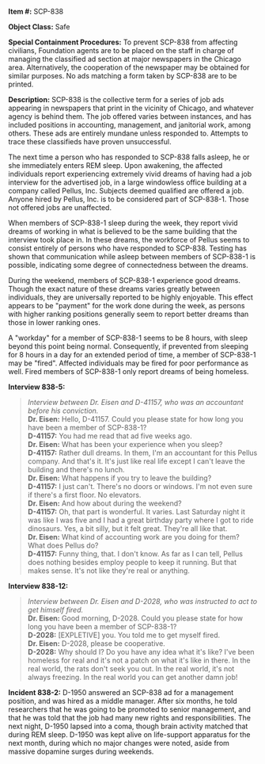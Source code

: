 **Item #:** SCP-838

**Object Class:** Safe

**Special Containment Procedures:** To prevent SCP-838 from affecting civilians, Foundation agents are to be placed on the staff in charge of managing the classified ad section at major newspapers in the Chicago area. Alternatively, the cooperation of the newspaper may be obtained for similar purposes. No ads matching a form taken by SCP-838 are to be printed.

**Description:** SCP-838 is the collective term for a series of job ads appearing in newspapers that print in the vicinity of Chicago, and whatever agency is behind them. The job offered varies between instances, and has included positions in accounting, management, and janitorial work, among others. These ads are entirely mundane unless responded to. Attempts to trace these classifieds have proven unsuccessful.

The next time a person who has responded to SCP-838 falls asleep, he or she immediately enters REM sleep. Upon awakening, the affected individuals report experiencing extremely vivid dreams of having had a job interview for the advertised job, in a large windowless office building at a company called Pellus, Inc. Subjects deemed qualified are offered a job. Anyone hired by Pellus, Inc. is to be considered part of SCP-838-1. Those not offered jobs are unaffected.

When members of SCP-838-1 sleep during the week, they report vivid dreams of working in what is believed to be the same building that the interview took place in. In these dreams, the workforce of Pellus seems to consist entirely of persons who have responded to SCP-838. Testing has shown that communication while asleep between members of SCP-838-1 is possible, indicating some degree of connectedness between the dreams.

During the weekend, members of SCP-838-1 experience good dreams. Though the exact nature of these dreams varies greatly between individuals, they are universally reported to be highly enjoyable. This effect appears to be "payment" for the work done during the week, as persons with higher ranking positions generally seem to report better dreams than those in lower ranking ones.

A "workday" for a member of SCP-838-1 seems to be 8 hours, with sleep beyond this point being normal. Consequently, if prevented from sleeping for 8 hours in a day for an extended period of time, a member of SCP-838-1 may be "fired". Affected individuals may be fired for poor performance as well. Fired members of SCP-838-1 only report dreams of being homeless.

**Interview 838-5:**

> _Interview between Dr. Eisen and D-41157, who was an accountant before his conviction._  
> **Dr. Eisen:** Hello, D-41157. Could you please state for how long you have been a member of SCP-838-1?  
> **D-41157:** You had me read that ad five weeks ago.  
> **Dr. Eisen:** What has been your experience when you sleep?  
> **D-41157:** Rather dull dreams. In them, I'm an accountant for this Pellus company. And that's it. It's just like real life except I can't leave the building and there's no lunch.  
> **Dr. Eisen:** What happens if you try to leave the building?  
> **D-41157:** I just can't. There's no doors or windows. I'm not even sure if there's a first floor. No elevators.  
> **Dr. Eisen:** And how about during the weekend?  
> **D-41157:** Oh, that part is wonderful. It varies. Last Saturday night it was like I was five and I had a great birthday party where I got to ride dinosaurs. Yes, a bit silly, but it felt great. They're all like that.  
> **Dr. Eisen:** What kind of accounting work are you doing for them? What does Pellus do?  
> **D-41157:** Funny thing, that. I don't know. As far as I can tell, Pellus does nothing besides employ people to keep it running. But that makes sense. It's not like they're real or anything.

**Interview 838-12:**

> _Interview between Dr. Eisen and D-2028, who was instructed to act to get himself fired._  
> **Dr. Eisen:** Good morning, D-2028. Could you please state for how long you have been a member of SCP-838-1?  
> **D-2028:** \[EXPLETIVE\] you. You told me to get myself fired.  
> **Dr. Eisen:** D-2028, please be cooperative.  
> **D-2028:** Why should I? Do you have any idea what it's like? I've been homeless for real and it's not a patch on what it's like in there. In the real world, the rats don't seek you out. In the real world, it's not always freezing. In the real world you can get another damn job!

**Incident 838-2:** D-1950 answered an SCP-838 ad for a management position, and was hired as a middle manager. After six months, he told researchers that he was going to be promoted to senior management, and that he was told that the job had many new rights and responsibilities. The next night, D-1950 lapsed into a coma, though brain activity matched that during REM sleep. D-1950 was kept alive on life-support apparatus for the next month, during which no major changes were noted, aside from massive dopamine surges during weekends.
